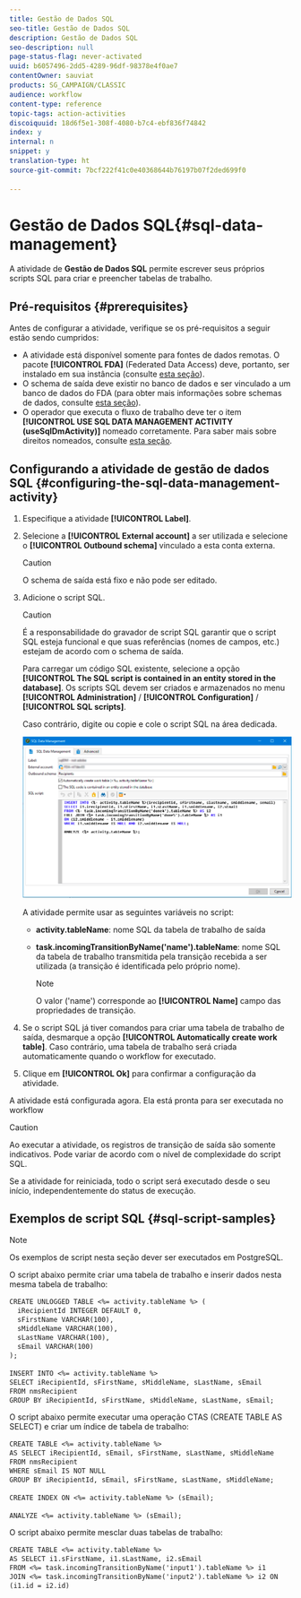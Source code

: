 ```yaml
---
title: Gestão de Dados SQL
seo-title: Gestão de Dados SQL
description: Gestão de Dados SQL
seo-description: null
page-status-flag: never-activated
uuid: b6057496-2dd5-4289-96df-98378e4f0ae7
contentOwner: sauviat
products: SG_CAMPAIGN/CLASSIC
audience: workflow
content-type: reference
topic-tags: action-activities
discoiquuid: 18d6f5e1-308f-4080-b7c4-ebf836f74842
index: y
internal: n
snippet: y
translation-type: ht
source-git-commit: 7bcf222f41c0e40368644b76197b07f2ded699f0

---
```



# Gestão de Dados SQL{#sql-data-management}

A atividade de **Gestão de Dados SQL** permite escrever seus próprios scripts SQL para criar e preencher tabelas de trabalho.

## Pré-requisitos {#prerequisites}

Antes de configurar a atividade, verifique se os pré-requisitos a seguir estão sendo cumpridos:

* A atividade está disponível somente para fontes de dados remotas. O pacote **[!UICONTROL FDA]** (Federated Data Access) deve, portanto, ser instalado em sua instância (consulte [esta seção](../../platform/using/about-fda.md)).
* O schema de saída deve existir no banco de dados e ser vinculado a um banco de dados do FDA (para obter mais informações sobre schemas de dados, consulte [esta seção](../../configuration/using/about-schema-reference.md)).
* O operador que executa o fluxo de trabalho deve ter o item **[!UICONTROL USE SQL DATA MANAGEMENT ACTIVITY (useSqlDmActivity)]** nomeado corretamente. Para saber mais sobre direitos nomeados, consulte [esta seção](../../platform/using/access-management.md#named-rights).

## Configurando a atividade de gestão de dados SQL {#configuring-the-sql-data-management-activity}

1. Especifique a atividade **[!UICONTROL Label]**.
1. Selecione a **[!UICONTROL External account]** a ser utilizada e selecione o **[!UICONTROL Outbound schema]** vinculado a esta conta externa.

   >[!CAUTION]
   >
   >O schema de saída está fixo e não pode ser editado.

1. Adicione o script SQL.

   >[!CAUTION]
   >
   >É a responsabilidade do gravador de script SQL garantir que o script SQL esteja funcional e que suas referências (nomes de campos, etc.) estejam de acordo com o schema de saída.

   Para carregar um código SQL existente, selecione a opção **[!UICONTROL The SQL script is contained in an entity stored in the database]**. Os scripts SQL devem ser criados e armazenados no menu **[!UICONTROL Administration]** / **[!UICONTROL Configuration]** / **[!UICONTROL SQL scripts]**.

   Caso contrário, digite ou copie e cole o script SQL na área dedicada.

   ![](assets/sql_datamanagement.png)

   A atividade permite usar as seguintes variáveis no script:

   * **activity.tableName**: nome SQL da tabela de trabalho de saída
   * **task.incomingTransitionByName(&#39;name&#39;).tableName**: nome SQL da tabela de trabalho transmitida pela transição recebida a ser utilizada (a transição é identificada pelo próprio nome).

      >[!NOTE]
      >
      >O valor (&#39;name&#39;) corresponde ao **[!UICONTROL Name]** campo das propriedades de transição.

1. Se o script SQL já tiver comandos para criar uma tabela de trabalho de saída, desmarque a opção **[!UICONTROL Automatically create work table]**. Caso contrário, uma tabela de trabalho será criada automaticamente quando o workflow for executado.
1. Clique em **[!UICONTROL Ok]** para confirmar a configuração da atividade.

A atividade está configurada agora. Ela está pronta para ser executada no workflow

>[!CAUTION]
>
>Ao executar a atividade, os registros de transição de saída são somente indicativos. Pode variar de acordo com o nível de complexidade do script SQL.
>  
>Se a atividade for reiniciada, todo o script será executado desde o seu início, independentemente do status de execução.

## Exemplos de script SQL {#sql-script-samples}

>[!NOTE]
>
>Os exemplos de script nesta seção dever ser executados em PostgreSQL.

O script abaixo permite criar uma tabela de trabalho e inserir dados nesta mesma tabela de trabalho:

```
CREATE UNLOGGED TABLE <%= activity.tableName %> (
  iRecipientId INTEGER DEFAULT 0,
  sFirstName VARCHAR(100),
  sMiddleName VARCHAR(100),
  sLastName VARCHAR(100),
  sEmail VARCHAR(100)
);

INSERT INTO <%= activity.tableName %>
SELECT iRecipientId, sFirstName, sMiddleName, sLastName, sEmail
FROM nmsRecipient
GROUP BY iRecipientId, sFirstName, sMiddleName, sLastName, sEmail;
```

O script abaixo permite executar uma operação CTAS (CREATE TABLE AS SELECT) e criar um índice de tabela de trabalho:

```
CREATE TABLE <%= activity.tableName %>
AS SELECT iRecipientId, sEmail, sFirstName, sLastName, sMiddleName
FROM nmsRecipient
WHERE sEmail IS NOT NULL
GROUP BY iRecipientId, sEmail, sFirstName, sLastName, sMiddleName;

CREATE INDEX ON <%= activity.tableName %> (sEmail);

ANALYZE <%= activity.tableName %> (sEmail);
```

O script abaixo permite mesclar duas tabelas de trabalho:

```
CREATE TABLE <%= activity.tableName %>
AS SELECT i1.sFirstName, i1.sLastName, i2.sEmail
FROM <%= task.incomingTransitionByName('input1').tableName %> i1
JOIN <%= task.incomingTransitionByName('input2').tableName %> i2 ON (i1.id = i2.id)
```

